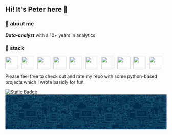## Hi! It's Peter here 👾

### 📢 about me

***Data-analyst*** with a 10+ years in analytics

### 💾 stack

<p style="display: flex; gap: 10px; align-items: center; flex-wrap: wrap;">
    <img src="https://cdn.jsdelivr.net/gh/devicons/devicon/icons/python/python-original.svg" width="40" height="40"/>
    <img src="https://cdn.jsdelivr.net/gh/devicons/devicon/icons/postgresql/postgresql-original.svg" width="40" height="40"/>
    <img src="https://cdn.jsdelivr.net/gh/devicons/devicon/icons/mysql/mysql-original.svg" width="40" height="40"/>
    <img src="https://upload.wikimedia.org/wikipedia/commons/4/4e/Obsidian_icon.svg" width="40" height="40"/>
    <img src="https://upload.wikimedia.org/wikipedia/commons/c/cf/Power_BI_logo.svg" width="40" height="40"/>
    <img src="https://dbeaver.io/wp-content/uploads/2019/01/dbeaver-head.png" width="40" height="40"/>
    <img src="https://cdn.jsdelivr.net/gh/devicons/devicon/icons/pycharm/pycharm-original.svg" width="40" height="40"/>
    <img src="https://cdn.jsdelivr.net/gh/devicons/devicon/icons/html5/html5-original.svg" width="40" height="40"/>
    <img src="https://cdn.jsdelivr.net/gh/devicons/devicon/icons/css3/css3-original.svg" width="40" height="40"/>
    <img src="https://upload.wikimedia.org/wikipedia/commons/8/86/Microsoft_Excel_2013-2019_logo.svg" width="40" height="40"/>
</p>

Please feel free to check out and rate my repo with some python-based projects which I wrote basicly for fun.

<img alt="Static Badge" src="https://img.shields.io/badge/Ninja2EatYa-Python-yellow?logo=codingninjas&logoColor=white">  
<img src="https://github.com/Ninja2EatYa/Ninja2EatYa/blob/main/IMG_7576.JPG" align=center>
